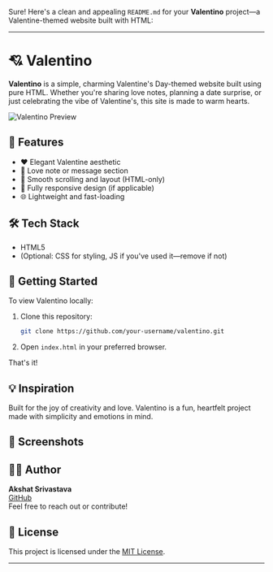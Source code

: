 Sure! Here's a clean and appealing `README.md` for your **Valentino** project—a Valentine-themed website built with HTML:

---

# 💘 Valentino

**Valentino** is a simple, charming Valentine's Day-themed website built using pure HTML. Whether you're sharing love notes, planning a date surprise, or just celebrating the vibe of Valentine's, this site is made to warm hearts.

![Valentino Preview](preview-image.png) 

## 🌹 Features

- ❤️ Elegant Valentine aesthetic  
- 💌 Love note or message section  
- 🌟 Smooth scrolling and layout (HTML-only)  
- 📱 Fully responsive design (if applicable)  
- 🌐 Lightweight and fast-loading

## 🛠️ Tech Stack

- HTML5  
- (Optional: CSS for styling, JS if you've used it—remove if not)

## 🚀 Getting Started

To view Valentino locally:

1. Clone this repository:

   ```bash
   git clone https://github.com/your-username/valentino.git
   ```

2. Open `index.html` in your preferred browser.

That's it!

## 💡 Inspiration

Built for the joy of creativity and love. Valentino is a fun, heartfelt project made with simplicity and emotions in mind.

## 📸 Screenshots

<!-- Add some screenshots or GIFs of your website here if possible -->

## 🧑‍💻 Author

**Akshat Srivastava**  
[GitHub](https://github.com/Aksha226025)  
Feel free to reach out or contribute!

## 📜 License

This project is licensed under the [MIT License](LICENSE).

---

